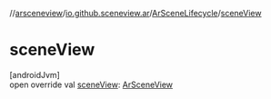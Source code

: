 //[arsceneview](../../../index.md)/[io.github.sceneview.ar](../index.md)/[ArSceneLifecycle](index.md)/[sceneView](scene-view.md)

# sceneView

[androidJvm]\
open override val [sceneView](scene-view.md): [ArSceneView](../-ar-scene-view/index.md)
